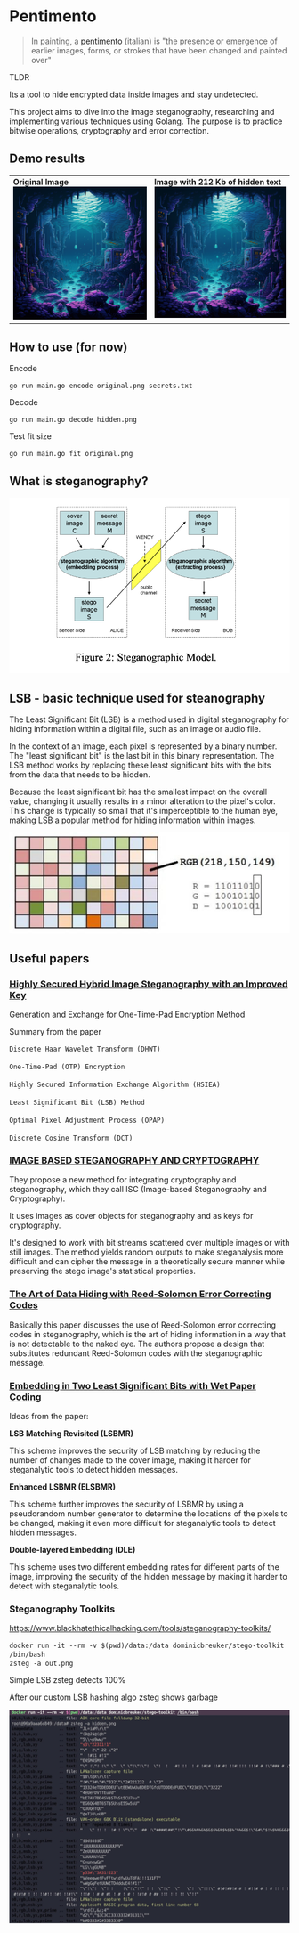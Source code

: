 # Pentimento
> In painting, a [pentimento](https://en.wikipedia.org/wiki/Pentimento) (italian) is "the presence or emergence of earlier images, forms, or strokes that have been changed and painted over"

TLDR

Its a tool to hide encrypted data inside images and stay undetected.

This project aims to dive into the image steganography, researching and implementing various techniques using Golang.
The purpose is to practice bitwise operations, cryptography and error correction.

## Demo results
<table>
  <tr>
    <td valign="top"><b>Original Image</b><br>
        <a href="assets/original.png">
            <img src="assets/original.png" alt="original" width="420">
        </a>
    </td>
    <td valign="top"><b>Image with 212 Kb of hidden text</b><br>
        <a href="assets/hidden.png">
            <img src="assets/hidden.png" alt="hidden" width="420">
        </a>
    </td>
  </tr>
</table>

## How to use (for now)

Encode
```
go run main.go encode original.png secrets.txt
```

Decode
```
go run main.go decode hidden.png
```

Test fit size
```
go run main.go fit original.png
```

## What is steganography?
![stenography](assets/SteganographicModel.png)

## LSB - basic technique used for steanography

The Least Significant Bit (LSB) is a method used in digital steganography for hiding information within a digital file, such as an image or audio file.

In the context of an image, each pixel is represented by a binary number. The "least significant bit" is the last bit in this binary representation. The LSB method works by replacing these least significant bits with the bits from the data that needs to be hidden.

Because the least significant bit has the smallest impact on the overall value, changing it usually results in a minor alteration to the pixel's color. This change is typically so small that it's imperceptible to the human eye, making LSB a popular method for hiding information within images.

![LSB](assets/_LSB.jpg)


## Useful papers 


### [Highly Secured Hybrid Image Steganography with an Improved Key](https://dergipark.org.tr/tr/download/article-file/2475349)
Generation and Exchange for One-Time-Pad Encryption Method



Summary from the paper
```
Discrete Haar Wavelet Transform (DHWT)

One-Time-Pad (OTP) Encryption

Highly Secured Information Exchange Algorithm (HSIEA)

Least Significant Bit (LSB) Method

Optimal Pixel Adjustment Process (OPAP)

Discrete Cosine Transform (DCT)
```


### [IMAGE BASED STEGANOGRAPHY AND CRYPTOGRAPHY](https://www.diag.uniroma1.it/~bloisi/steganography/isc.pdf)


They propose a new method for integrating cryptography and steganography, which they call ISC (Image-based Steganography and Cryptography). 

It uses images as cover objects for steganography and as keys for cryptography. 

It's designed to work with bit streams scattered over multiple images or with still images. The method yields random outputs to make steganalysis more difficult and can cipher the message in a theoretically secure manner while preserving the stego image's statistical properties.




### [The Art of Data Hiding with Reed-Solomon Error Correcting Codes](https://arxiv.org/abs/1411.4790)


Basically this paper discusses the use of Reed-Solomon error correcting codes in steganography, which is the art of hiding information in a way that is not detectable to the naked eye. The authors propose a design that substitutes redundant Reed-Solomon codes with the steganographic message. 

### [Embedding in Two Least Significant Bits with Wet Paper Coding](https://eprint.iacr.org/2008/255.pdf)



Ideas from the paper:

**LSB Matching Revisited (LSBMR)**

This scheme improves the security of LSB matching by reducing the number of changes made to the cover image, making it harder for steganalytic tools to detect hidden messages.

**Enhanced LSBMR (ELSBMR)**

This scheme further improves the security of LSBMR by using a pseudorandom number generator to determine the locations of the pixels to be changed, making it even more difficult for steganalytic tools to detect hidden messages.

**Double-layered Embedding (DLE)**

This scheme uses two different embedding rates for different parts of the image, improving the security of the hidden message by making it harder to detect with steganalytic tools.


### Steganography Toolkits

https://www.blackhatethicalhacking.com/tools/steganography-toolkits/

```
docker run -it --rm -v $(pwd)/data:/data dominicbreuker/stego-toolkit /bin/bash
zsteg -a out.png
```

Simple LSB zsteg detects 100% 

After our custom LSB hashing algo zsteg shows garbage

![zsteg_results](assets/zsteg.jpg)

